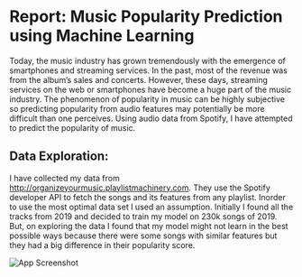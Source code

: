 
# Report: Music Popularity Prediction using Machine Learning

Today, the music industry has grown tremendously with the emergence of smartphones and streaming services. In
the past, most of the revenue was from the album’s sales and concerts. However, these days, streaming services on
the web or smartphones have become a huge part of the music industry. The phenomenon of popularity in music can
be highly subjective so predicting popularity from audio features may potentially be more difficult than one
perceives. Using audio data from Spotify, I have attempted to predict the popularity of music.
## Data Exploration:

I have collected my data from http://organizeyourmusic.playlistmachinery.com. They use the Spotify developer API
to fetch the songs and its features from any playlist. Inorder to use the most optimal data set I used an assumption.
Initially I found all the tracks from 2019 and decided to train my model on 230k songs of 2019. But, on exploring
the data I found that my model might not learn in the best possible ways because there were some songs with similar
features but they had a big difference in their popularity score.


![App Screenshot](https://drive.google.com/uc?id=1VgLeS8EH7uiXZS47j2CHVnr2eDGtKkTU)

